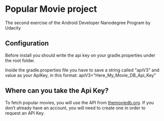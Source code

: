 # Popular Movie project


The second exercise of the Android Developer Nanodegree Program by Udacity

## Configuration
Before install you should write the api key on your gradle.properties under the root folder.

Inside the gradle.properties file you have to save a string called "apiV3" and value as your ApiKey, in this format:
apiV3="Here_My_Movie_DB_Api_Key"

## Where can you take the Api Key?
To fetch popular movies, you will use the API from [themoviedb.org](www.themoviedb.org).
If you don’t already have an account, you will need to create one in order to request an API Key.